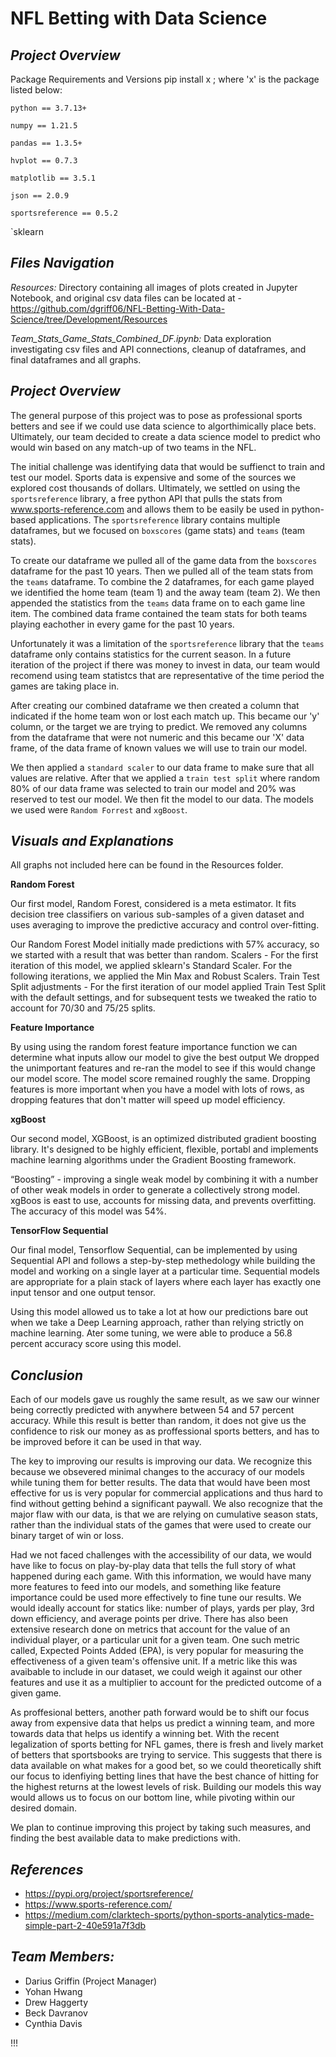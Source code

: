 # NFL Betting with Data Science

## *Project Overview*
Package Requirements and Versions
pip install x ; where 'x' is the package listed below:


`python == 3.7.13+`

`numpy == 1.21.5`

`pandas == 1.3.5+`

`hvplot == 0.7.3`

`matplotlib == 3.5.1`

`json == 2.0.9`

`sportsreference == 0.5.2`

`sklearn


## *Files Navigation*

*Resources:* 
Directory containing all images of plots created in Jupyter Notebook, and original csv data files can be located at - https://github.com/dgriff06/NFL-Betting-With-Data-Science/tree/Development/Resources

*Team_Stats_Game_Stats_Combined_DF.ipynb:* 
Data exploration investigating csv files and API connections, cleanup of dataframes, and final dataframes and all graphs.

## *Project Overview*

The general purpose of this project was to pose as professional sports betters and see if we could use data science to algorthimically place bets. Ultimately, our team decided to create a data science model to predict who would win based on any match-up of two teams in the NFL. 

The initial challenge was identifying data that would be suffienct to train and test our model. Sports data is expensive and some of the sources we explored cost thousands of dollars. Ultimately, we settled on using the `sportsreference` library, a free python API that pulls the stats from www.sports-reference.com and allows them to be easily be used in python-based applications. The `sportsreference` library contains multiple dataframes, but we focused on `boxscores` (game stats) and `teams` (team stats). 

To create our dataframe we pulled all of the game data from the `boxscores` dataframe for the past 10 years. Then we pulled all of the team stats from the `teams` dataframe. To combine the 2 dataframes, for each game played we identified the home team (team 1) and the away team (team 2). We then appended the statistics from the `teams` data frame on to each game line item. The combined data frame contained the team stats for both teams playing eachother in every game for the past 10 years. 

Unfortunately it was a limitation of the `sportsreference` library that the `teams` dataframe only contains statistics for the current season. In a future iteration of the project if there was money to invest in data, our team would recomend using team statistcs that are representative of the time period the games are taking place in.  

After creating our combined dataframe we then created a column that indicated if the home team won or lost each match up. This became our 'y' column, or the target we are trying to predict. We removed any columns from the dataframe that were not numeric and this became our 'X' data frame, of the data frame of known values we will use to train our model. 

We then applied a `standard scaler` to our data frame to make sure that all values are relative. After that we applied a `train test split` where random 80% of our data frame was selected to train our model and 20% was reserved to test our model. We then fit the model to our data. The models we used were `Random Forrest` and `xgBoost`. 

## *Visuals and Explanations*

All graphs not included here can be found in the Resources folder.

**Random Forest**

Our first model, Random Forest, considered is a meta estimator. It fits decision tree classifiers on various sub-samples of a given dataset and uses averaging to improve the predictive accuracy and control over-fitting. 

Our Random Forest Model initially made predictions with 57% accuracy, so we started with a result that was better than random.
Scalers - For the first iteration of this model, we applied sklearn's Standard Scaler. For the following iterations, we applied the Min Max and Robust Scalers. 
Train Test Split adjustments - For the first iteration of our model applied Train Test Split with the default settings, and for subsequent tests we  tweaked the ratio to account for 70/30 and 75/25 splits.

 **Feature Importance**

By using using the random forest feature importance function we can determine what inputs allow our model to give the best output
We dropped the unimportant features and re-ran the model to see if this would change our model score. 
The model score remained roughly the same. Dropping features is more important when you have a model with lots of rows, as dropping features that don't matter will speed up model efficiency. 

**xgBoost**

Our second model, XGBoost, is an optimized distributed gradient boosting library. It's designed to be highly efficient, flexible, portabl and implements machine learning algorithms under the Gradient Boosting framework.

“Boosting” - improving a single weak model by combining it with a number of other weak models in order to generate a collectively strong model. xgBoos is east to use, accounts for missing data, and prevents overfitting. The accuracy of this model was 54%. 

**TensorFlow Sequential**

Our final model, Tensorflow Sequential, can be implemented by using Sequential API and follows a step-by-step methedology while building the model and working on a single layer at a particular time. Sequential models are appropriate for a plain stack of layers where each layer has exactly one input tensor and one output tensor. 

Using this model allowed us to take a lot at how our predictions bare out when we take a Deep Learning approach, rather than relying strictly on machine learning. Ater some tuning, we were able to produce a 56.8 percent accuracy score using this model. 


## *Conclusion*

Each of our models gave us roughly the same result, as we saw our winner being correctly predicted with anywhere between 54 and 57 percent accuracy. While this result is better than random, it does not give us the confidence to risk our money as as proffessional sports betters, and has to be improved before it can be used in that way. 

The key to improving our results is improving our data. We recognize this because we obsevered minimal changes to the accuracy of our models while tuning them for better results. The data that would have been most effective for us is very popular for commercial applications and thus hard to find without getting behind a significant paywall. We also recognize that the major flaw with our data, is that we are relying on cumulative season stats, rather than the individual stats of the games that were used to create our binary target of win or loss.

Had we not faced challenges with the accessibility of our data, we would have like to focus on play-by-play data that tells the full story of what happened during each game. With this information, we would have many more features to feed into our models, and something like feature importance could be used more effectively to fine tune our results. We would ideally account for statics like: number of plays, yards per play, 3rd down efficiency, and average points per drive. There has also been extensive research done on metrics that account for the value of an individual player, or a particular unit for a given team. One such metric called, Expected Points Added (EPA), is very popular for measuring the effectiveness of a given team's offensive unit. If a metric like this was avaibable to include in our dataset, we could weigh it against our other features and use it as a multiplier to account for the predicted outcome of a given game. 

As proffesional betters, another path forward would be to shift our focus away from expensive data that helps us predict a winning team, and more towards data that helps us identify a winning bet. With the recent legalization of sports betting for NFL games, there is fresh and lively market of betters that sportsbooks are trying to service. This suggests that there is data available on what makes for a good bet, so we could theoretically shift our focus to idenfiying betting lines that have the best chance of hitting for the highest returns at the lowest levels of risk. Building our models this way would allows us to focus on our bottom line, while pivoting within our desired domain.

We plan to continue improving this project by taking such measures, and finding the best available data to make predictions with. 

## *References*
- https://pypi.org/project/sportsreference/
- https://www.sports-reference.com/
- https://medium.com/clarktech-sports/python-sports-analytics-made-simple-part-2-40e591a7f3db


## *Team Members:*
- Darius Griffin (Project Manager)
- Yohan Hwang
- Drew Haggerty
- Beck Davranov
- Cynthia Davis

!!!